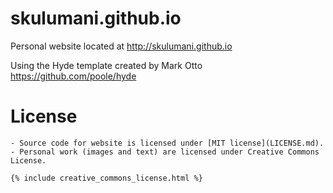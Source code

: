 # skulumani.github.io
Personal website located at http://skulumani.github.io

Using the Hyde template created by Mark Otto https://github.com/poole/hyde

# License

	- Source code for website is licensed under [MIT license](LICENSE.md).
	- Personal work (images and text) are licensed under Creative Commons License.

	{% include creative_commons_license.html %}